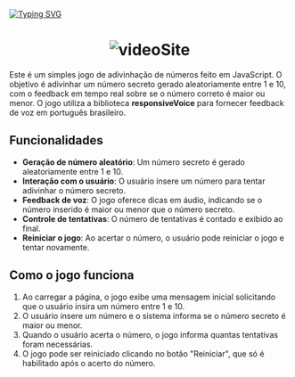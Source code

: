 <a href="https://git.io/typing-svg" class="text-center">
    <img src="https://readme-typing-svg.demolab.com?font=Silkscreen&size=20&duration=1500&pause=1000&=true&multiline=true&repeat=false&random=false&width=700&height=110&lines=Secret+number+game" 
         alt="Typing SVG" />
</a>

<h1 align="center">
  <img alt="videoSite" title="videoSite" src="SiteHotel/wwwroot/assets/video-hotel-checkin.gif"/>
</h1>

Este é um simples jogo de adivinhação de números feito em JavaScript. O objetivo é adivinhar um número secreto gerado aleatoriamente entre 1 e 10, com o feedback em tempo real sobre se o número correto é maior ou menor. O jogo utiliza a biblioteca **responsiveVoice** para fornecer feedback de voz em português brasileiro.

## Funcionalidades
- **Geração de número aleatório**: Um número secreto é gerado aleatoriamente entre 1 e 10.
- **Interação com o usuário**: O usuário insere um número para tentar adivinhar o número secreto.
- **Feedback de voz**: O jogo oferece dicas em áudio, indicando se o número inserido é maior ou menor que o número secreto.
- **Controle de tentativas**: O número de tentativas é contado e exibido ao final.
- **Reiniciar o jogo**: Ao acertar o número, o usuário pode reiniciar o jogo e tentar novamente.

## Como o jogo funciona
1. Ao carregar a página, o jogo exibe uma mensagem inicial solicitando que o usuário insira um número entre 1 e 10.
2. O usuário insere um número e o sistema informa se o número secreto é maior ou menor.
3. Quando o usuário acerta o número, o jogo informa quantas tentativas foram necessárias.
4. O jogo pode ser reiniciado clicando no botão "Reiniciar", que só é habilitado após o acerto do número.
